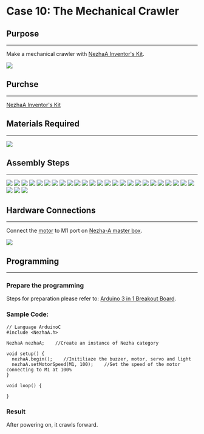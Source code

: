 # Case 10: The Mechanical Crawler

## Purpose
---
Make a mechanical crawler with [NezhaA Inventor's Kit](https://www.elecfreaks.com/elecfreaks-nezha-a-inventor-s-kit-for-arduino.html).

![](./images/neza-a-case-10-01.png)

## Purchse
---
 [NezhaA Inventor's Kit](https://www.elecfreaks.com/elecfreaks-nezha-a-inventor-s-kit-for-arduino.html)

## Materials Required
---
![](./images/neza-a-case-10-02.png)

## Assembly Steps
---
![](./images/neza-a-step-10-01.png)
![](./images/neza-a-step-10-02.png)
![](./images/neza-a-step-10-03.png)
![](./images/neza-a-step-10-04.png)
![](./images/neza-a-step-10-05.png)
![](./images/neza-a-step-10-06.png)
![](./images/neza-a-step-10-07.png)
![](./images/neza-a-step-10-08.png)
![](./images/neza-a-step-10-09.png)
![](./images/neza-a-step-10-10.png)
![](./images/neza-a-step-10-11.png)
![](./images/neza-a-step-10-12.png)
![](./images/neza-a-step-10-13.png)
![](./images/neza-a-step-10-14.png)
![](./images/neza-a-step-10-15.png)
![](./images/neza-a-step-10-16.png)
![](./images/neza-a-step-10-17.png)
![](./images/neza-a-step-10-18.png)
![](./images/neza-a-step-10-19.png)
![](./images/neza-a-step-10-20.png)
![](./images/neza-a-step-10-21.png)
![](./images/neza-a-step-10-22.png)
![](./images/neza-a-step-10-23.png)
![](./images/neza-a-step-10-24.png)
![](./images/neza-a-step-10-25.png)
![](./images/neza-a-step-10-26.png)
![](./images/neza-a-step-10-27.png)
![](./images/neza-a-step-10-28.png)

## Hardware Connections
---
Connect the [motor](https://www.elecfreaks.com/geekservo-motor-2kg-compatible-with-lego.html) to M1 port on [Nezha-A master box](https://www.elecfreaks.com/arduino-3-in-1-master-control-box.html). 

![](./images/neza-a-case-09-03.png)

## Programming
---
### Prepare the programming

Steps for preparation please refer to: [Arduino 3 in 1 Breakout Board](https://www.elecfreaks.com/learn-en/Arduino-3-in-1-box/Arduino-3-in-1-box.html).

### Sample Code: 

```
// Language ArduinoC
#include <NezhaA.h>

NezhaA nezhaA;    //Create an instance of Nezha category

void setup() {
  nezhaA.begin();    //Initiliaze the buzzer, motor, servo and light
  nezhaA.setMotorSpeed(M1, 100);    //Set the speed of the motor connecting to M1 at 100%
}

void loop() {

}

```
### Result
After powering on, it crawls forward. 

